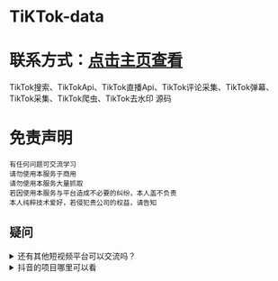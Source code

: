 # TiKTok-data
# 联系方式：[点击主页查看](https://github.com/VideoData)  

TikTok搜索、TikTokApi、TikTok直播Api、TikTok评论采集、TikTok弹幕、TikTok采集、TikTok爬虫、TikTok去水印 源码

#  免责声明   
```         
有任何问题可交流学习      
请勿使用本服务于商用       
请勿使用本服务大量抓取      
若因使用本服务与平台造成不必要的纠纷，本人盖不负责    
本人纯粹技术爱好，若侵犯贵公司的权益，请告知  
``` 

## 疑问
<details>
  <summary>还有其他短视频平台可以交流吗？</summary>
  目前可供学习交流的平台是抖音和Tiktok，快手大家有兴趣可以一起讨论交流。
</details>
<details>
  <summary>抖音的项目哪里可以看</summary>
  抖音->https://github.com/VideoData/DY-Data
</details>
